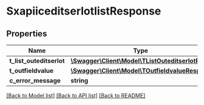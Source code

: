 # SxapiiceditserlotlistResponse

## Properties
Name | Type | Description | Notes
------------ | ------------- | ------------- | -------------
**t_list_outeditserlot** | [**\Swagger\Client\Model\TListOuteditserlotResp**](TListOuteditserlotResp.md) |  | [optional] 
**t_outfieldvalue** | [**\Swagger\Client\Model\TOutfieldvalueResp**](TOutfieldvalueResp.md) |  | [optional] 
**c_error_message** | **string** |  | [optional] 

[[Back to Model list]](../README.md#documentation-for-models) [[Back to API list]](../README.md#documentation-for-api-endpoints) [[Back to README]](../README.md)


